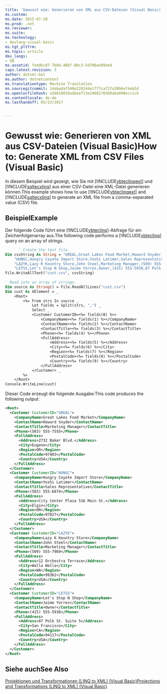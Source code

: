 ```yaml
---
title: 'Gewusst wie: Generieren von XML aus CSV-Dateien (Visual Basic) | Microsoft-Dokumentation'
ms.custom: 
ms.date: 2015-07-20
ms.prod: .net
ms.reviewer: 
ms.suite: 
ms.technology:
- devlang-visual-basic
ms.tgt_pltfrm: 
ms.topic: article
dev_langs:
- VB
ms.assetid: fe4dbc87-7b0d-40bf-88c3-5d706ee89a4d
caps.latest.revision: 3
author: dotnet-bot
ms.author: dotnetcontent
ms.translationtype: Machine Translation
ms.sourcegitcommit: 14abadaf548e228244a1ff7ca72fa3896ef4eb5d
ms.openlocfilehash: a36818659adbeef13e2468170360aba090ecc1cb
ms.contentlocale: de-de
ms.lasthandoff: 05/23/2017


---
```

# <a name="how-to-generate-xml-from-csv-files-visual-basic"></a><span data-ttu-id="85488-102">Gewusst wie: Generieren von XML aus CSV-Dateien (Visual Basic)</span><span class="sxs-lookup"><span data-stu-id="85488-102">How to: Generate XML from CSV Files (Visual Basic)</span></span>
<span data-ttu-id="85488-103">In diesem Beispiel wird gezeigt, wie Sie mit [!INCLUDE[vbteclinqext](../../../../csharp/getting-started/includes/vbteclinqext_md.md)] und [!INCLUDE[sqltecxlinq](../../../../csharp/programming-guide/concepts/linq/includes/sqltecxlinq_md.md)] aus einer CSV-Datei eine XML-Datei generieren können.</span><span class="sxs-lookup"><span data-stu-id="85488-103">This example shows how to use [!INCLUDE[vbteclinqext](../../../../csharp/getting-started/includes/vbteclinqext_md.md)] and [!INCLUDE[sqltecxlinq](../../../../csharp/programming-guide/concepts/linq/includes/sqltecxlinq_md.md)] to generate an XML file from a comma-separated value (CSV) file.</span></span>  
  
## <a name="example"></a><span data-ttu-id="85488-104">Beispiel</span><span class="sxs-lookup"><span data-stu-id="85488-104">Example</span></span>  
 <span data-ttu-id="85488-105">Der folgende Code führt eine [!INCLUDE[vbteclinq](../../../../csharp/includes/vbteclinq_md.md)]-Abfrage für ein Zeichenfolgenarray aus.</span><span class="sxs-lookup"><span data-stu-id="85488-105">The following code performs a [!INCLUDE[vbteclinq](../../../../csharp/includes/vbteclinq_md.md)] query on an array of strings.</span></span>  
  
```vb  
      ' Create the text file.  
Dim csvString As String = "GREAL,Great Lakes Food Market,Howard Snyder,Marketing Manager,(503) 555-7555,2732 Baker Blvd.,Eugene,OR,97403,USA" & vbCrLf & _  
    "HUNGC,Hungry Coyote Import Store,Yoshi Latimer,Sales Representative,(503) 555-6874,City Center Plaza 516 Main St.,Elgin,OR,97827,USA" & vbCrLf & _  
    "LAZYK,Lazy K Kountry Store,John Steel,Marketing Manager,(509) 555-7969,12 Orchestra Terrace,Walla Walla,WA,99362,USA" & vbCrLf & _  
    "LETSS,Let's Stop N Shop,Jaime Yorres,Owner,(415) 555-5938,87 Polk St. Suite 5,San Francisco,CA,94117,USA"  
File.WriteAllText("cust.csv", csvString)  
  
' Read into an array of strings.  
Dim source As String() = File.ReadAllLines("cust.csv")  
Dim cust As XElement = _  
    <Root>  
        <%= From strs In source _  
            Let fields = Split(strs, ",") _  
            Select _  
            <Customer CustomerID=<%= fields(0) %>>  
                <CompanyName><%= fields(1) %></CompanyName>  
                <ContactName><%= fields(2) %></ContactName>  
                <ContactTitle><%= fields(3) %></ContactTitle>  
                <Phone><%= fields(4) %></Phone>  
                <FullAddress>  
                    <Address><%= fields(5) %></Address>  
                    <City><%= fields(6) %></City>  
                    <Region><%= fields(7) %></Region>  
                    <PostalCode><%= fields(8) %></PostalCode>  
                    <Country><%= fields(9) %></Country>  
                </FullAddress>  
            </Customer> _  
        %>  
    </Root>  
Console.WriteLine(cust)  
```  
  
 <span data-ttu-id="85488-106">Dieser Code erzeugt die folgende Ausgabe:</span><span class="sxs-lookup"><span data-stu-id="85488-106">This code produces the following output:</span></span>  
  
```xml  
<Root>  
  <Customer CustomerID="GREAL">  
    <CompanyName>Great Lakes Food Market</CompanyName>  
    <ContactName>Howard Snyder</ContactName>  
    <ContactTitle>Marketing Manager</ContactTitle>  
    <Phone>(503) 555-7555</Phone>  
    <FullAddress>  
      <Address>2732 Baker Blvd.</Address>  
      <City>Eugene</City>  
      <Region>OR</Region>  
      <PostalCode>97403</PostalCode>  
      <Country>USA</Country>  
    </FullAddress>  
  </Customer>  
  <Customer CustomerID="HUNGC">  
    <CompanyName>Hungry Coyote Import Store</CompanyName>  
    <ContactName>Yoshi Latimer</ContactName>  
    <ContactTitle>Sales Representative</ContactTitle>  
    <Phone>(503) 555-6874</Phone>  
    <FullAddress>  
      <Address>City Center Plaza 516 Main St.</Address>  
      <City>Elgin</City>  
      <Region>OR</Region>  
      <PostalCode>97827</PostalCode>  
      <Country>USA</Country>  
    </FullAddress>  
  </Customer>  
  <Customer CustomerID="LAZYK">  
    <CompanyName>Lazy K Kountry Store</CompanyName>  
    <ContactName>John Steel</ContactName>  
    <ContactTitle>Marketing Manager</ContactTitle>  
    <Phone>(509) 555-7969</Phone>  
    <FullAddress>  
      <Address>12 Orchestra Terrace</Address>  
      <City>Walla Walla</City>  
      <Region>WA</Region>  
      <PostalCode>99362</PostalCode>  
      <Country>USA</Country>  
    </FullAddress>  
  </Customer>  
  <Customer CustomerID="LETSS">  
    <CompanyName>Let's Stop N Shop</CompanyName>  
    <ContactName>Jaime Yorres</ContactName>  
    <ContactTitle>Owner</ContactTitle>  
    <Phone>(415) 555-5938</Phone>  
    <FullAddress>  
      <Address>87 Polk St. Suite 5</Address>  
      <City>San Francisco</City>  
      <Region>CA</Region>  
      <PostalCode>94117</PostalCode>  
      <Country>USA</Country>  
    </FullAddress>  
  </Customer>  
</Root>  
```  
  
## <a name="see-also"></a><span data-ttu-id="85488-107">Siehe auch</span><span class="sxs-lookup"><span data-stu-id="85488-107">See Also</span></span>  
 [<span data-ttu-id="85488-108">Projektionen und Transformationen (LINQ to XML) (Visual Basic)</span><span class="sxs-lookup"><span data-stu-id="85488-108">Projections and Transformations (LINQ to XML) (Visual Basic)</span></span>](../../../../visual-basic/programming-guide/concepts/linq/projections-and-transformations-linq-to-xml.md)

